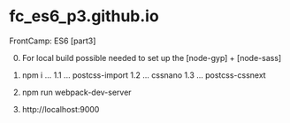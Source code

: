 # fc_es6_p3.github.io
FrontCamp: ES6 [part3]

0. For local build possible needed to set up the [node-gyp] + [node-sass]

1. npm i ...
1.1 ... postcss-import
1.2 ... cssnano
1.3 ... postcss-cssnext

2. npm run webpack-dev-server

3. http://localhost:9000
